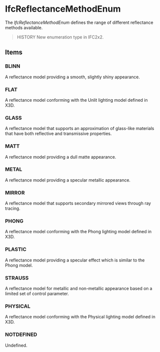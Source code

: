 # IfcReflectanceMethodEnum

The _IfcReflectanceMethodEnum_ defines the range of different reflectance methods available.
<!-- end of short definition -->

> HISTORY New enumeration type in IFC2x2.

## Items

### BLINN
A reflectance model providing a smooth, slightly shiny appearance.

### FLAT
A reflectance model conforming with the Unlit lighting model defined in X3D.

### GLASS
A reflectance model that supports an approximation of glass-like materials that have both reflective and transmissive properties.

### MATT
A reflectance model providing a dull matte appearance.

### METAL
A reflectance model providing a specular metallic appearance.

### MIRROR
A reflectance model that supports secondary mirrored views through ray tracing.

### PHONG
A reflectance model conforming with the Phong lighting model defined in X3D.

### PLASTIC
A reflectance model providing a specular effect which is similar to the Phong model.

### STRAUSS
A reflectance model for metallic and non-metallic appearance based on a limited set of control parameter.

### PHYSICAL
A reflectance model conforming with the Physical lighting model defined in X3D.

### NOTDEFINED
Undefined.
